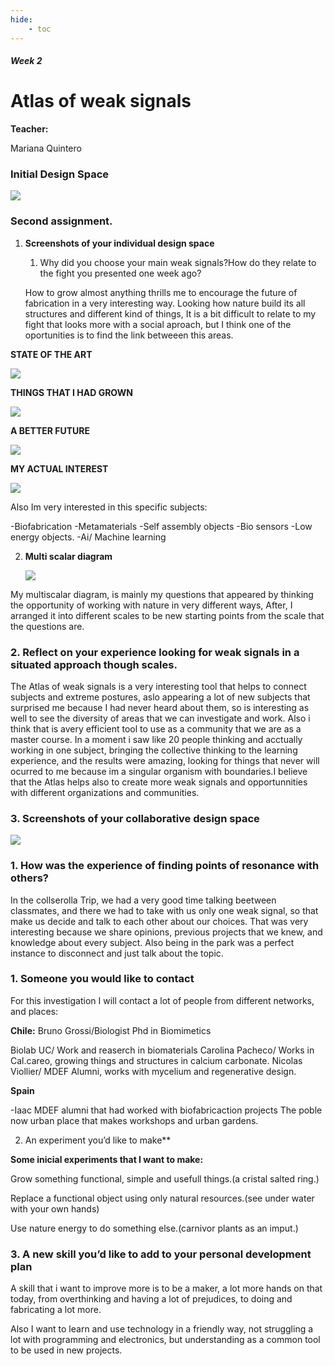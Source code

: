 ```yaml
---
hide:
    - toc
---
```


##### Week 2

# Atlas of weak signals

**Teacher:**

Mariana Quintero
         

### Initial Design Space

![](../images/ws1.png)


### Second assignment.

1. **Screenshots of your individual design space**
    1. Why did you choose your main weak signals?How do they relate to the fight you presented one week ago?

    How to grow almost anything thrills me to encourage the future of fabrication in a very interesting way. Looking how nature build its all structures and different kind of things, It is a bit difficult to relate to my fight that looks more with a social aproach, but I think one of the oportunities is to find the link betweeen this areas.
    

**STATE OF THE ART**

![](../images/ws2.png)

**THINGS THAT I HAD GROWN**

![](../images/ws3.png)


**A BETTER FUTURE**

![](../images/ws5.png)

**MY ACTUAL INTEREST**

![](../images/ws6.png)

Also Im very interested in this specific subjects:

-Biofabrication
-Metamaterials
-Self assembly objects
-Bio sensors
-Low energy objects.
-Ai/ Machine learning

2. **Multi scalar diagram**
   
   ![](../images/md.png)

My multiscalar diagram, is mainly my questions that appeared by thinking the opportunity of working with nature in very different ways, After, I arranged it into different scales to be new starting points from the scale that the questions are.


### 2. Reflect on your experience looking for weak signals in a situated approach though scales.

The Atlas of weak signals is a very interesting tool that helps to connect subjects and extreme postures, aslo appearing a lot of new subjects that surprised me because I had never heard about them, so is interesting as well to see the diversity of areas that we can investigate and work. Also i think that is avery efficient tool to use as a community that we are as a master course. In a moment i saw like 20 people thinking and acctually working in one subject, bringing the collective thinking to the learning experience, and the results were amazing, looking for things that never will ocurred to me because im a singular organism with boundaries.I believe that the Atlas helps also to create more weak signals and opportunnities with different organizations and communities.


### 3. **Screenshots of your collaborative design space**

![](../images/CB.png)

### 1. How was the experience of finding points of resonance with others?

In the collserolla Trip, we had a very good time talking beetween classmates, and there we had to take with us only one weak signal, so that make us decide and talk to each other about our choices. That was very interesting because we share opinions, previous projects that we knew, and knowledge about every subject. Also being in the park was a perfect instance to disconnect and just talk about the topic.
    
### 1. Someone you would like to contact

For this investigation I will contact a lot of people from different networks, and places:

**Chile:**
Bruno Grossi/Biologist Phd in Biomimetics

Biolab UC/ Work and reaserch in biomaterials
Carolina Pacheco/ Works in Cal.careo, growing things and structures in calcium carbonate.
Nicolas Viollier/ MDEF Alumni, works with mycelium and regenerative design.


**Spain**

-Iaac MDEF alumni that had worked with biofabricaction projects
The poble now urban place that makes workshops and urban gardens.


 2. An experiment you’d like to make**

**Some inicial experiments that I want to make:**

Grow something functional, simple and usefull things.(a cristal salted ring.)

Replace a functional object using only natural resources.(see under water with your own hands)

Use nature energy to do something else.(carnivor plants as an imput.)



### 3. A new skill you’d like to add to your personal development plan

 A skill that i want to improve more is to be a maker, a lot more hands on that today, from overthinking and having a lot of prejudices, to doing and fabricating a lot more.

 Also I want to learn and use technology in a friendly way, not struggling a lot with programming and electronics, but understanding as a common tool to be used in new projects.

